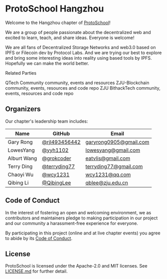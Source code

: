 # ProtoSchool Hangzhou

Welcome to the Hangzhou chapter of [ProtoSchool](https://proto.school)!

We are a group of people passionate about the decentralized web and excited to learn, teach, and share ideas. Everyone is welcome!

We are all fans of Decentralized Storage Networks and web3.0 based on IPFS or Filecoin dev by Protocol Labs. And we are trying our best to explore and bring some interesting ideas into reality using based tools by IPFS. Hopefully we can make the world better.

Related Parties

QTech Community community, events and resources
ZJU-Blockchain community, events, resources and code repo
ZJU BithackTech community, events, resources and code repo

## Organizers

Our chapter's leadership team includes:

| Name | GitHub| Email |
| --- | --- | --- |
| Gary Rong | [@rjl493456442](https://github.com/rjl493456442) | [garyrong0905@gmail.com](mailto:garyrong0905@gmail.com) |
| LowesYang | [@yyh1102](https://github.com/yyh1102) | [lowesyang@gmail.com](mailto:lowesyang@gmail.com) |
| Alburt Wang | [@grokcoder](https://github.com/grokcoder) | [eatvlis@gmail.com](mailto:eatvlis@gmail.com) |
| Terry Ding | [@terryding77](https://github.com/terryding77) | [terryding77@gmail.com](mailto:terryding77@gmail.com) |
| Chaoyi Wu | [@wcy1231](https://github.com/wcy1231) | [wcy1231@qq.com](mailto:wcy1231@qq.com) |
| Qibing Li | [@QibingLee](https://github.com/QibingLee) | [qblee@zju.edu.cn](mailto:qblee@zju.edu.cn) |

## Code of Conduct

In the interest of fostering an open and welcoming environment, we as
contributors and maintainers pledge to making participation in our project and
our community a harassment-free experience for everyone.

By participating in this project (online and at live chapter events) you agree to abide by its [Code of Conduct](./CODE_OF_CONDUCT.md).

## License

ProtoSchool is licensed under the Apache-2.0 and MIT licenses. See [LICENSE.md](https://github.com/protoschool/seattle/blob/master/LICENSE.md) for further detail.
